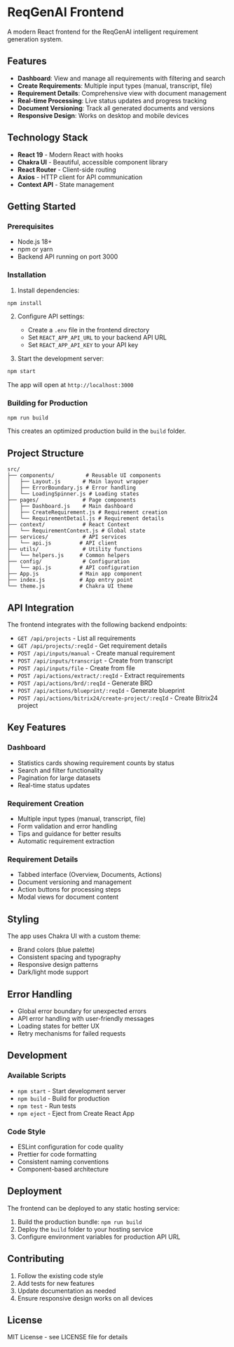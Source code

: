 # ReqGenAI Frontend

A modern React frontend for the ReqGenAI intelligent requirement generation system.

## Features

- **Dashboard**: View and manage all requirements with filtering and search
- **Create Requirements**: Multiple input types (manual, transcript, file)
- **Requirement Details**: Comprehensive view with document management
- **Real-time Processing**: Live status updates and progress tracking
- **Document Versioning**: Track all generated documents and versions
- **Responsive Design**: Works on desktop and mobile devices

## Technology Stack

- **React 19** - Modern React with hooks
- **Chakra UI** - Beautiful, accessible component library
- **React Router** - Client-side routing
- **Axios** - HTTP client for API communication
- **Context API** - State management

## Getting Started

### Prerequisites

- Node.js 18+
- npm or yarn
- Backend API running on port 3000

### Installation

1. Install dependencies:

```bash
npm install
```

2. Configure API settings:

   - Create a `.env` file in the frontend directory
   - Set `REACT_APP_API_URL` to your backend API URL
   - Set `REACT_APP_API_KEY` to your API key

3. Start the development server:

```bash
npm start
```

The app will open at `http://localhost:3000`

### Building for Production

```bash
npm run build
```

This creates an optimized production build in the `build` folder.

## Project Structure

```
src/
├── components/          # Reusable UI components
│   ├── Layout.js       # Main layout wrapper
│   ├── ErrorBoundary.js # Error handling
│   └── LoadingSpinner.js # Loading states
├── pages/              # Page components
│   ├── Dashboard.js    # Main dashboard
│   ├── CreateRequirement.js # Requirement creation
│   └── RequirementDetail.js # Requirement details
├── context/            # React Context
│   └── RequirementContext.js # Global state
├── services/           # API services
│   └── api.js         # API client
├── utils/              # Utility functions
│   └── helpers.js     # Common helpers
├── config/             # Configuration
│   └── api.js         # API configuration
├── App.js             # Main app component
├── index.js           # App entry point
└── theme.js           # Chakra UI theme
```

## API Integration

The frontend integrates with the following backend endpoints:

- `GET /api/projects` - List all requirements
- `GET /api/projects/:reqId` - Get requirement details
- `POST /api/inputs/manual` - Create manual requirement
- `POST /api/inputs/transcript` - Create from transcript
- `POST /api/inputs/file` - Create from file
- `POST /api/actions/extract/:reqId` - Extract requirements
- `POST /api/actions/brd/:reqId` - Generate BRD
- `POST /api/actions/blueprint/:reqId` - Generate blueprint
- `POST /api/actions/bitrix24/create-project/:reqId` - Create Bitrix24 project

## Key Features

### Dashboard

- Statistics cards showing requirement counts by status
- Search and filter functionality
- Pagination for large datasets
- Real-time status updates

### Requirement Creation

- Multiple input types (manual, transcript, file)
- Form validation and error handling
- Tips and guidance for better results
- Automatic requirement extraction

### Requirement Details

- Tabbed interface (Overview, Documents, Actions)
- Document versioning and management
- Action buttons for processing steps
- Modal views for document content

## Styling

The app uses Chakra UI with a custom theme:

- Brand colors (blue palette)
- Consistent spacing and typography
- Responsive design patterns
- Dark/light mode support

## Error Handling

- Global error boundary for unexpected errors
- API error handling with user-friendly messages
- Loading states for better UX
- Retry mechanisms for failed requests

## Development

### Available Scripts

- `npm start` - Start development server
- `npm build` - Build for production
- `npm test` - Run tests
- `npm eject` - Eject from Create React App

### Code Style

- ESLint configuration for code quality
- Prettier for code formatting
- Consistent naming conventions
- Component-based architecture

## Deployment

The frontend can be deployed to any static hosting service:

1. Build the production bundle: `npm run build`
2. Deploy the `build` folder to your hosting service
3. Configure environment variables for production API URL

## Contributing

1. Follow the existing code style
2. Add tests for new features
3. Update documentation as needed
4. Ensure responsive design works on all devices

## License

MIT License - see LICENSE file for details
